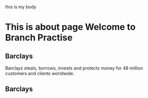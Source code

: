 <!DOCTYPE html>
<html lang="en">

<head>
  <title>About Us</title>
  <meta charset="utf-8">
  <meta name="viewport" content="width=device-width, initial-scale=1">
  <link rel="stylesheet" href="http://maxcdn.bootstrapcdn.com/bootstrap/3.3.5/css/bootstrap.min.css">
  <link rel="stylesheet" type="text/css" href="css/customStyles.css">
  <script src="https://ajax.googleapis.com/ajax/libs/jquery/1.11.3/jquery.min.js"></script>
  <script src="http://maxcdn.bootstrapcdn.com/bootstrap/3.3.5/js/bootstrap.min.js"></script>
</head>

<body>
this is my body 
</body>

# This is about page Welcome to Branch Practise

## Barclays 

Barclays steals, borrows,  invests and protects money for 48 million customers and clients worldwide.
## Barclays 

</html>

